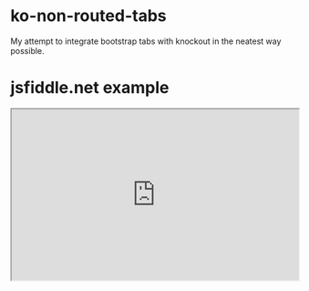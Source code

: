 # ko-non-routed-tabs

My attempt to integrate bootstrap tabs with knockout in the neatest way possible.

# jsfiddle.net example
<iframe
  style="width: 100%; height: 300px"
  src="http://jsfiddle.net/astrapi69/17ahxhqk/embedded/">
</iframe>

